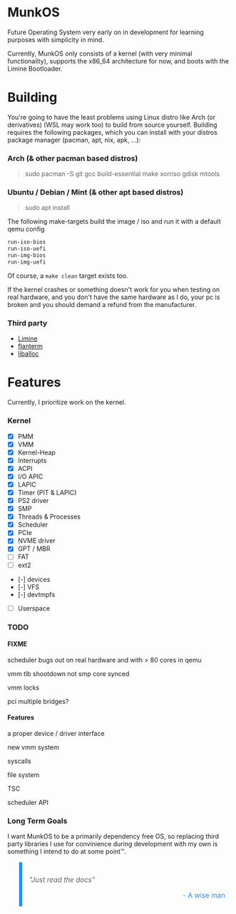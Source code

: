 # MunkOS

Future Operating System very early on in development for learning purposes with simplicity in mind.

Currently, MunkOS only consists of a kernel (with very minimal functionality), supports the x86_64 architecture for now, and boots with the Limine Bootloader.

# Building

You're going to have the least problems using Linux distro like Arch (or derivatives) (WSL may work too) to build from source yourself. Building requires the following packages, which you can install with your distros package manager (pacman, apt, nix, apk, ...):

### Arch (& other pacman based distros)

> sudo pacman -S git gcc build-essential make xorriso gdisk mtools

### Ubuntu / Debian / Mint (& other apt based distros)

> sudo apt install 

The following make-targets build the image / iso and run it with a default qemu config

```sh
run-iso-bios
run-iso-uefi
run-img-bios
run-img-uefi
```

Of course, a `make clean` target exists too.

If the kernel crashes or something doesn't work for you when testing on real hardware, and you don't have the same hardware as I do, your pc is broken and you should demand a refund from the manufacturer.

### Third party

- [Limine](https://www.github.com/limine-bootloader/limine)
- [flanterm](https://github.com/mintsuki/flanterm)
- [liballoc](https://github.com/blanham/liballoc)

# Features

Currently, I prioritize work on the kernel.

### Kernel

- [x] PMM
- [x] VMM
- [x] Kernel-Heap
- [x] Interrupts
- [x] ACPI
- [x] I/O APIC
- [x] LAPIC
- [x] Timer (PIT & LAPIC)
- [x] PS2 driver
- [x] SMP
- [x] Threads & Processes
- [x] Scheduler
- [x] PCIe
- [x] NVME driver
- [x] GPT / MBR
- [ ] FAT
- [ ] ext2
- [-] devices
- [-] VFS
- [-] devtmpfs
- [ ] Userspace


### TODO

#### FIXME

scheduler bugs out on real hardware and with > 80 cores in qemu

vmm tlb shootdown not smp core synced

vmm locks

pci multiple bridges?

#### Features

a proper device / driver interface

new vmm system

syscalls

file system

TSC

scheduler API

### Long Term Goals

I want MunkOS to be a primarily dependency free OS, so replacing third party libraries I use for convinience during development with my own is something I intend to do at some point™.

<blockquote style="border-left: 0.5em solid rgb(30,144,255);
    padding: 1em; font-size: 1.1em;">
    <p style="font-style: italic">"Just read the docs"</p>
    <footer style="color: rgb(30,144,255); text-align: right;">- A wise man</footer>
</blockquote>